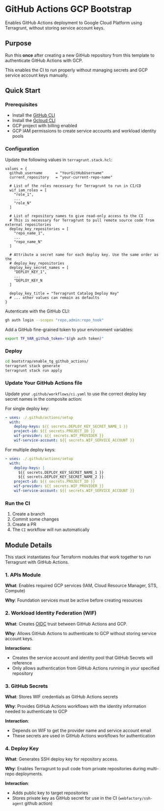 # GitHub Actions GCP Bootstrap
Enables GitHub Actions deployment to Google Cloud Platform using Terragrunt, without storing service account keys.

## Purpose

Run this **once** after creating a new GitHub repository from this template to authenticate GitHub Actions with GCP.

This enables the CI to run properly without managing secrets and GCP service account keys manually.

## Quick Start

### Prerequisites
- Install the [GitHub CLI](https://github.com/cli/cli#installation)
- Install the [Gcloud CLI](https://cloud.google.com/sdk/docs/install)
- GCP project with billing enabled
- GCP IAM permissions to create service accounts and workload identity pools

### Configuration

Update the following values in `terragrunt.stack.hcl`:

```hcl
values = {
  github_username      = "YourGitHubUsername"
  current_repository   = "your-current-repo-name"

  # List of the roles necessary for Terragrunt to run in CI/CD
  wif_iam_roles = [
    "role_1",
    ...
    "role_N"
  ]

  # List of repository names to give read-only access to the CI
  # This is necessary for Terragrunt to pull remote source code from external repositories
  deploy_key_repositories = [
    "repo_name_1",
    ...
    "repo_name_N"
  ]

  # Attribute a secret name for each deploy key. Use the same order as the
  # deploy_key_repositories
  deploy_key_secret_names = [
    "DEPLOY_KEY_1",
    ...
    "DEPLOY_KEY_N
  ]

  deploy_key_title = "Terragrunt Catalog Deploy Key"
  # ... other values can remain as defaults
}
```

Autenticate with the GitHub CLI:
```bash
gh auth login --scopes "repo,admin:repo_hook"
```

Add a GitHub fine-grained token to your environment variables:
```bash
export TF_VAR_github_token="$(gh auth token)"
```

### Deploy
```bash
cd bootstrap/enable_tg_github_actions/
terragrunt stack generate
terragrunt stack run apply
```

### Update Your GitHub Actions file

Update your `.github/workflows/ci.yaml` to use the correct deploy key secret names in the composite action:

For single deploy key:
```yaml
- uses: ./.github/actions/setup
  with:
    deploy-keys: ${{ secrets.DEPLOY_KEY_SECRET_NAME_1 }}
    project-id: ${{ secrets.PROJECT_ID }}
    wif-provider: ${{ secrets.WIF_PROVIDER }}
    wif-service-account: ${{ secrets.WIF_SERVICE_ACCOUNT }}
```

For multiple deploy keys:
```yaml
- uses: ./.github/actions/setup
  with:
    deploy-keys: |
      ${{ secrets.DEPLOY_KEY_SECRET_NAME_1 }}
      ${{ secrets.DEPLOY_KEY_SECRET_NAME_2 }}
    project-id: ${{ secrets.PROJECT_ID }}
    wif-provider: ${{ secrets.WIF_PROVIDER }}
    wif-service-account: ${{ secrets.WIF_SERVICE_ACCOUNT }}
```

### Run the CI

1. Create a branch
2. Commit some changes
3. Create a PR
4. The `CI` workflow will run automatically

## Module Details

This stack instantiates four Terraform modules that work together to run Terragrunt with GitHub Actions.

### 1. APIs Module
**What**: Enables required GCP services (IAM, Cloud Resource Manager, STS, Compute)

**Why**: Foundation services must be active before creating resources  

### 2. Workload Identity Federation (WIF)
**What**: Creates [OIDC](http://docs.github.com/en/actions/concepts/security/openid-connect) trust between GitHub Actions and GCP.

**Why**: Allows GitHub Actions to authenticate to GCP without storing service account keys.

**Interactions**:
- Creates the service account and identity pool that GitHub Secrets will reference
- Only allows authentication from GitHub Actions running in your specified repository 

### 3. GitHub Secrets
**What**: Stores WIF credentials as GitHub Actions secrets

**Why**: Provides GitHub Actions workflows with the identity information needed to authenticate to GCP

**Interaction**: 
- Depends on WIF to get the provider name and service account email
- These secrets are used in GitHub Actions workflows for authentication

### 4. Deploy Key
**What**: Generates SSH deploy key for repository access.

**Why**: Enables Terragrunt to pull code from private repositories during multi-repo deployments.

**Interaction**: 
- Adds public key to target repositories
- Stores private key as GitHub secret for use in the CI (`webfactory/ssh-agent` github action)